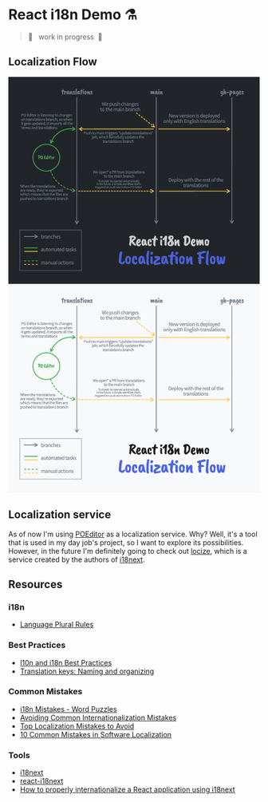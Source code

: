 # React i18n Demo ⚗️

> 🚧 &nbsp; work in progress &nbsp;🚧

## Localization Flow

![React i18n Demo - Localization Flow](./docs/localization-flow-v1-dark.png#gh-dark-mode-only)
![React i18n Demo - Localization Flow](./docs/localization-flow-v1-light.png#gh-light-mode-only)

## Localization service

As of now I'm using [POEditor](https://www.poeditor.com/) as a localization service. Why? Well, it's a tool that is used
in my day job's project, so I want to explore its possibilities. However, in the future I'm definitely going to check 
out [locize](https://locize.com/), which is a service created by the authors of [i18next](https://www.i18next.com/).

## Resources

### i18n

- [Language Plural Rules](https://unicode-org.github.io/cldr-staging/charts/latest/supplemental/language_plural_rules.html)

### Best Practices
- [l10n and i18n Best Practices](https://www.infragistics.com/community/blogs/b/devtoolsguy/posts/l10n-and-i18n-best-practices)
- [Translation keys: Naming and organizing](https://lokalise.com/blog/translation-keys-naming-and-organizing/)

### Common Mistakes
- [i18n Mistakes - Word Puzzles](https://techbase.kde.org/Development/Tutorials/Localization/i18n_Mistakes#Pitfall_.232:_Word_Puzzles)
- [Avoiding Common Internationalization Mistakes](https://mattermost.com/blog/avoiding-common-internationalization-mistakes/)
- [Top Localization Mistakes to Avoid](https://harryclarktranslation.co.nz/top-localization-mistakes-to-avoid/)
- [10 Common Mistakes in Software Localization](https://phrase.com/blog/posts/10-common-mistakes-in-software-localization/)


### Tools
- [i18next](https://www.i18next.com/)
- [react-i18next](https://react.i18next.com/)
- [How to properly internationalize a React application using i18next](https://dev.to/adrai/how-to-properly-internationalize-a-react-application-using-i18next-3hdb)
